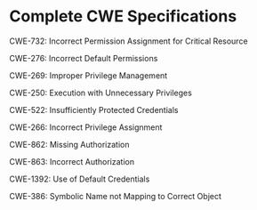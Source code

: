 

# Complete CWE Specifications

CWE-732: Incorrect Permission Assignment for Critical Resource

CWE-276: Incorrect Default Permissions

CWE-269: Improper Privilege Management

CWE-250: Execution with Unnecessary Privileges

CWE-522: Insufficiently Protected Credentials

CWE-266: Incorrect Privilege Assignment

CWE-862: Missing Authorization

CWE-863: Incorrect Authorization

CWE-1392: Use of Default Credentials

CWE-386: Symbolic Name not Mapping to Correct Object